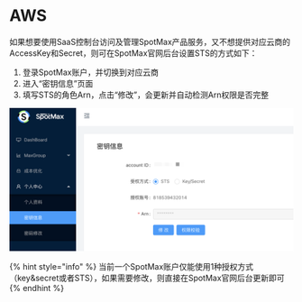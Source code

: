 # AWS

如果想要使用SaaS控制台访问及管理SpotMax产品服务，又不想提供对应云商的AccessKey和Secret，则可在SpotMax官网后台设置STS的方式如下：

1. 登录SpotMax账户，并切换到对应云商
2. 进入“密钥信息”页面
3. 填写STS的角色Arn，点击“修改”，会更新并自动检测Arn权限是否完整

![](../../.gitbook/assets/image%20%28171%29.png)

{% hint style="info" %}
当前一个SpotMax账户仅能使用1种授权方式（key&secret或者STS），如果需要修改，则直接在SpotMax官网后台更新即可
{% endhint %}

#### 

